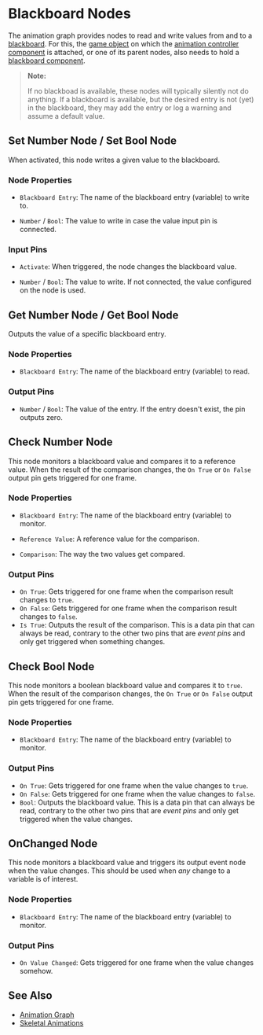 # Blackboard Nodes

The animation graph provides nodes to read and write values from and to a [blackboard](../../../Miscellaneous/blackboards.md). For this, the [game object](../../../runtime/world/game-objects.md) on which the [animation controller component](animation-controller-component.md) is attached, or one of its parent nodes, also needs to hold a [blackboard component](../../../Miscellaneous/local-blackboard-component.md).

> **Note:**
>
> If no blackboad is available, these nodes will typically silently not do anything. If a blackboard is available, but the desired entry is not (yet) in the blackboard, they may add the entry or log a warning and assume a default value.

## Set Number Node / Set Bool Node

When activated, this node writes a given value to the blackboard.

### Node Properties

* `Blackboard Entry`: The name of the blackboard entry (variable) to write to.

* `Number` / `Bool`: The value to write in case the value input pin is connected.

### Input Pins

* `Activate`: When triggered, the node changes the blackboard value.

* `Number` / `Bool`: The value to write. If not connected, the value configured on the node is used.


## Get Number Node / Get Bool Node

Outputs the value of a specific blackboard entry.

### Node Properties

* `Blackboard Entry`: The name of the blackboard entry (variable) to read.

### Output Pins

* `Number` / `Bool`: The value of the entry. If the entry doesn't exist, the pin outputs zero.


## Check Number Node

This node monitors a blackboard value and compares it to a reference value. When the result of the comparison changes, the `On True` or `On False` output pin gets triggered for one frame. 

### Node Properties

* `Blackboard Entry`: The name of the blackboard entry (variable) to monitor.

* `Reference Value`: A reference value for the comparison.

* `Comparison`: The way the two values get compared.

### Output Pins

* `On True`: Gets triggered for one frame when the comparison result changes to `true`.
* `On False`: Gets triggered for one frame when the comparison result changes to `false`.
* `Is True`: Outputs the result of the comparison. This is a data pin that can always be read, contrary to the other two pins that are *event pins* and only get triggered when something changes.


## Check Bool Node

This node monitors a boolean blackboard value and compares it to `true`. When the result of the comparison changes, the `On True` or `On False` output pin gets triggered for one frame. 

### Node Properties

* `Blackboard Entry`: The name of the blackboard entry (variable) to monitor.

### Output Pins

* `On True`: Gets triggered for one frame when the value changes to `true`.
* `On False`: Gets triggered for one frame when the value changes to `false`.
* `Bool`: Outputs the blackboard value. This is a data pin that can always be read, contrary to the other two pins that are *event pins* and only get triggered when the value changes.


## OnChanged Node

This node monitors a blackboard value and triggers its output event node when the value changes. This should be used when *any* change to a variable is of interest.

### Node Properties

* `Blackboard Entry`: The name of the blackboard entry (variable) to monitor.

### Output Pins

* `On Value Changed`: Gets triggered for one frame when the value changes somehow.

## See Also

* [Animation Graph](animation-graph-overview.md)
* [Skeletal Animations](../skeletal-animation-overview.md)
